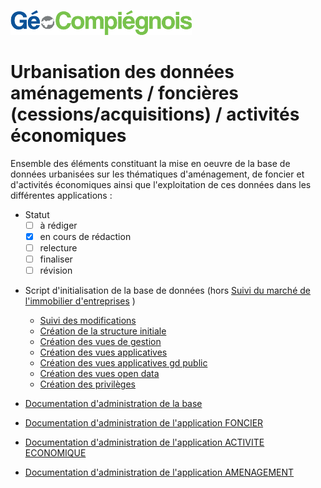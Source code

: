 ![picto](/doc/img/Logo_web-GeoCompiegnois.png)

# Urbanisation des données aménagements / foncières (cessions/acquisitions) / activités économiques

Ensemble des éléments constituant la mise en oeuvre de la base de données urbanisées sur les thématiques d'aménagement, de foncier et d'activités économiques ainsi que l'exploitation de ces données dans les différentes applications :

* Statut
  - [ ] à rédiger
  - [x] en cours de rédaction
  - [ ] relecture
  - [ ] finaliser
  - [ ] révision

- Script d'initialisation de la base de données (hors [Suivi du marché de l'immobilier d'entreprises](../marcheimmo/edit/master/README.md)
)
  * [Suivi des modifications](sql/afe_00_trace.sql)
  * [Création  de la structure initiale](sql/afe_10_squelette.sql)
  * [Création des vues de gestion](sql/afe_20_vues_gestion.sql)
  * [Création des vues applicatives](sql/afe_21_vues_xapps.sql)
  * [Création des vues applicatives gd public](sql/afe_22_vues_xapps_public.sql)
  * [Création des vues open data](sql/afe_23_vues_xopendata.sql)
  * [Création des privilèges](sql/afe_99_grant.sql)
  
- [Documentation d'administration de la base](doc/doc_admin_bd_amt_fon_eco.md)
- [Documentation d'administration de l'application FONCIER](doc/doc_admin_app_fon.md)
- [Documentation d'administration de l'application ACTIVITE ECONOMIQUE](doc/doc_admin_app_eco.md)
- [Documentation d'administration de l'application AMENAGEMENT](doc/doc_admin_app_amt.md)
